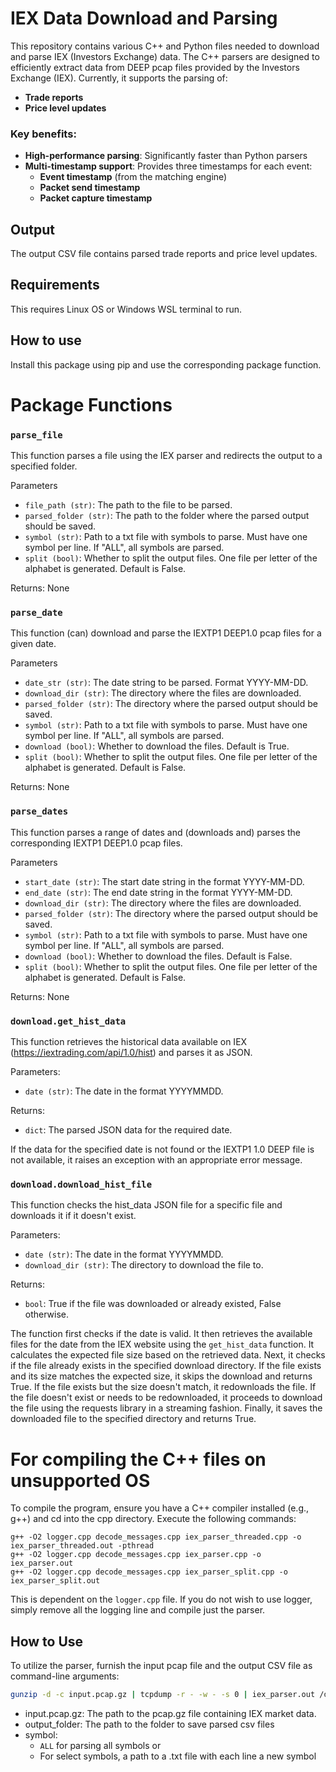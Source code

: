 # IEX Data Download and Parsing

This repository contains various C++ and Python files needed to download and parse IEX (Investors Exchange) data. The C++ parsers are designed to efficiently extract data from DEEP pcap files provided by the Investors Exchange (IEX). Currently, it supports the parsing of:

* **Trade reports**
* **Price level updates**

### Key benefits:

* **High-performance parsing**: Significantly faster than Python parsers
* **Multi-timestamp support**: Provides three timestamps for each event:
	+ **Event timestamp** (from the matching engine)
	+ **Packet send timestamp**
	+ **Packet capture timestamp**



## Output
The output CSV file contains parsed trade reports and price level updates.

## Requirements

This requires Linux OS or Windows WSL terminal to run.

## How to use

Install this package using pip and use the corresponding package function.

# Package Functions

### `parse_file`
This function parses a file using the IEX parser and redirects the output to a specified folder.

Parameters

- `file_path (str)`: The path to the file to be parsed.
- `parsed_folder (str)`: The path to the folder where the parsed output should be saved.
- `symbol (str)`: Path to a txt file with symbols to parse. Must have one symbol per line. If "ALL", all symbols are parsed.
- `split (bool)`: Whether to split the output files. One file per letter of the alphabet is generated. Default is False.

Returns: None

### `parse_date` 
This function (can) download and parse the IEXTP1 DEEP1.0 pcap files for a given date.

Parameters

- `date_str (str)`: The date string to be parsed. Format YYYY-MM-DD.
- `download_dir (str)`: The directory where the files are downloaded.
- `parsed_folder (str)`: The directory where the parsed output should be saved.
- `symbol (str)`: Path to a txt file with symbols to parse. Must have one symbol per line. If "ALL", all symbols are parsed.
- `download (bool)`: Whether to download the files. Default is True.
- `split (bool)`: Whether to split the output files. One file per letter of the alphabet is generated. Default is False.

Returns: None

### `parse_dates`
This function parses a range of dates and (downloads and) parses the corresponding IEXTP1 DEEP1.0 pcap files.

Parameters
- `start_date (str)`: The start date string in the format YYYY-MM-DD.
- `end_date (str)`: The end date string in the format YYYY-MM-DD.
- `download_dir (str)`: The directory where the files are downloaded.
- `parsed_folder (str)`: The directory where the parsed output should be saved.
- `symbol (str)`: Path to a txt file with symbols to parse. Must have one symbol per line. If "ALL", all symbols are parsed.
- `download (bool)`: Whether to download the files. Default is False.
- `split (bool)`: Whether to split the output files. One file per letter of the alphabet is generated. Default is False.

Returns: None

### `download.get_hist_data`

This function retrieves the historical data available on IEX (https://iextrading.com/api/1.0/hist) and parses it as JSON.

Parameters:
- `date (str)`: The date in the format YYYYMMDD.

Returns:
- `dict`: The parsed JSON data for the required date.

If the data for the specified date is not found or the IEXTP1 1.0 DEEP file is not available, it raises an exception with an appropriate error message.

### `download.download_hist_file`

This function checks the hist_data JSON file for a specific file and downloads it if it doesn't exist.

Parameters:
- `date (str)`: The date in the format YYYYMMDD.
- `download_dir (str)`: The directory to download the file to.

Returns:
- `bool`: True if the file was downloaded or already existed, False otherwise.

The function first checks if the date is valid. It then retrieves the available files for the date from the IEX website using the `get_hist_data` function. It calculates the expected file size based on the retrieved data.
Next, it checks if the file already exists in the specified download directory. If the file exists and its size matches the expected size, it skips the download and returns True. If the file exists but the size doesn't match, it redownloads the file.
If the file doesn't exist or needs to be redownloaded, it proceeds to download the file using the requests library in a streaming fashion. Finally, it saves the downloaded file to the specified directory and returns True.

# For compiling the C++ files on unsupported OS

To compile the program, ensure you have a C++ compiler installed (e.g., g++) and cd into the cpp directory. Execute the following commands:

```
g++ -O2 logger.cpp decode_messages.cpp iex_parser_threaded.cpp -o iex_parser_threaded.out -pthread
g++ -O2 logger.cpp decode_messages.cpp iex_parser.cpp -o iex_parser.out
g++ -O2 logger.cpp decode_messages.cpp iex_parser_split.cpp -o iex_parser_split.out
```

This is dependent on the `logger.cpp` file. If you do not wish to use logger, simply remove all the logging line and compile just the parser.

## How to Use
To utilize the parser, furnish the input pcap file and the output CSV file as command-line arguments:

```bash
gunzip -d -c input.pcap.gz | tcpdump -r - -w - -s 0 | iex_parser.out /dev/stdin output_folder symbol
```

- input.pcap.gz: The path to the pcap.gz file containing IEX market data.
- output_folder: The path to the folder to save parsed csv files
- symbol:
    - `ALL` for parsing all symbols or
    - For select symbols, a path to a .txt file with each line a new symbol
